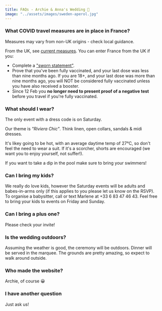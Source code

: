```yaml
---
title: FAQs - Archie & Anna's Wedding 💍
image: "../assets/images/sweden-aperol.jpg"
---
```


### What COVID travel measures are in place in France?

Measures may vary from non-UK origins - check local guidance. 

From the UK, see [current measures](https://www.bbc.com/news/explainers-56997931). You can enter France from the UK if you:

- Complete a ["sworn statement"](https://www.interieur.gouv.fr/covid-19-international-travel).
- Prove that you've been fully vaccinated, and your last dose was less than nine months ago. If you are 18+, and your last dose was more than nine months ago, you will NOT be considered fully vaccinated unless you have also received a booster.
- Since 12 Feb you **no longer need to present proof of a negative test** before you travel if you're fully vaccinated.


### What should I wear?

The only event with a dress code is on Saturday. 

Our theme is *"Riviera Chic"*. Think linen, open collars, sandals & midi dresses.

It's likey going to be hot, with an average daytime temp of 27°C, so don't feel the need to wear a suit. If it's a scorcher, shorts are encouraged (we want you to enjoy yourself, not suffer!).

If you want to take a dip in the pool make sure to bring your swimmers!


### Can I bring my kids?

We really do love kids, however the Saturday events will be adults and babes-in-arms only (if this applies to you please let us know on the RSVP). To organise a babysitter, call or text Marlene at +33 6 83 47 46 43. Feel free to bring your kids to events on Friday and Sunday.

### Can I bring a plus one?

Please check your invite!

### Is the wedding outdoors?

Assuming the weather is good, the ceremony will be outdoors. Dinner will be served in the marquee. The grounds are pretty amazing, so expect to walk around outside.

### Who made the website?

Archie, of course 😀 


### I have another question

Just ask us!